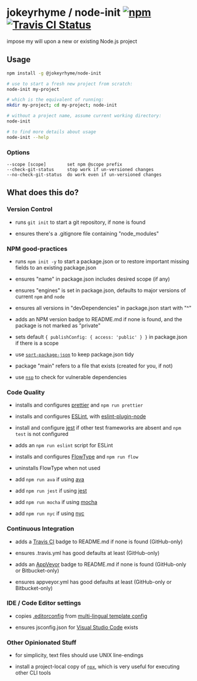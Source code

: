 # jokeyrhyme / node-init [![npm](https://img.shields.io/npm/v/@jokeyrhyme/node-init.svg?maxAge=2592000)](https://www.npmjs.com/package/@jokeyrhyme/node-init) [![Travis CI Status](https://travis-ci.org/jokeyrhyme/node-init.js.svg?branch=master)](https://travis-ci.org/jokeyrhyme/node-init.js)

impose my will upon a new or existing Node.js project

## Usage

```sh
npm install -g @jokeyrhyme/node-init

# use to start a fresh new project from scratch:
node-init my-project

# which is the equivalent of running:
mkdir my-project; cd my-project; node-init

# without a project name, assume current working directory:
node-init

# to find more details about usage
node-init --help
```

### Options

```
--scope [scope]        set npm @scope prefix
--check-git-status     stop work if un-versioned changes
--no-check-git-status  do work even if un-versioned changes
```

## What does this do?

### Version Control

- runs `git init` to start a git repository, if none is found

- ensures there's a .gitignore file containing "node_modules"

### NPM good-practices

- runs `npm init -y` to start a package.json or to restore important missing fields to an existing package.json

- ensures "name" in package.json includes desired scope (if any)

- ensures "engines" is set in package.json, defaults to major versions of current `npm` and `node`

- ensures all versions in "devDependencies" in package.json start with "^"

- adds an NPM version badge to README.md if none is found, and the package is not marked as "private"

- sets default `{ publishConfig: { access: 'public' } }` in package.json if there is a scope

- use [`sort-package-json`](https://github.com/keithamus/sort-package-json) to keep package.json tidy

- package "main" refers to a file that exists (created for you, if not)

- use [`nsp`](https://github.com/nodesecurity/nsp) to check for vulnerable dependencies

### Code Quality

- installs and configures [prettier](https://github.com/prettier/prettier) and `npm run prettier`

- installs and configures [ESLint](http://eslint.org/), with [eslint-plugin-node](https://github.com/mysticatea/eslint-plugin-node)

- install and configure [jest](https://github.com/facebook/jest) if other test frameworks are absent and `npm test` is not configured

- adds an `npm run eslint` script for ESLint

- installs and configures [FlowType](https://flowtype.org/) and `npm run flow`

- uninstalls FlowType when not used

- add `npm run ava` if using [ava](https://github.com/avajs/ava)

- add `npm run jest` if using [jest](https://github.com/facebook/jest)

- add `npm run mocha` if using [mocha](https://github.com/mochajs/mocha)

- add `npm run nyc` if using [nyc](https://github.com/istanbuljs/nyc)

### Continuous Integration

- adds a [Travis CI](https://travis-ci.org/) badge to README.md if none is found (GitHub-only)

- ensures .travis.yml has good defaults at least (GitHub-only)

- adds an [AppVeyor](http://www.appveyor.com/) badge to README.md if none is found (GitHub-only or Bitbucket-only)

- ensures appveyor.yml has good defaults at least (GitHub-only or Bitbucket-only)

### IDE / Code Editor settings

- copies [.editorconfig](http://editorconfig.org/) from [multi-lingual template config](https://github.com/jokeyrhyme/standard-editorconfig)

- ensures jsconfig.json for [Visual Studio Code](https://code.visualstudio.com/) exists

### Other Opinionated Stuff

- for simplicity, text files should use UNIX line-endings

- install a project-local copy of [`npx`](https://github.com/zkat/npx), which is very useful for executing other CLI tools
